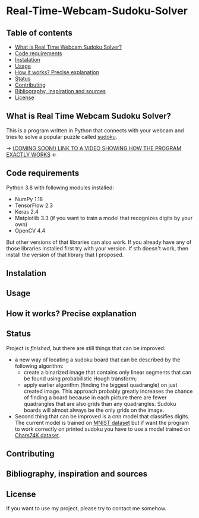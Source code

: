 # Real-Time-Webcam-Sudoku-Solver

## Table of contents
* [What is Real Time Webcam Sudoku Solver?](#What-is-Real-Time-Webcam-Sudoku-Solver?)
* [Code requirements](#Code-requirements)
* [Instalation](#Instalation)
* [Usage](#Usage)
* [How it works? Precise explanation](#How-it-works?-Precise-explanation)
* [Status](#Status)
* [Contributing](#Contributing)
* [Bibliography, inspiration and sources](#Bibliography,-inspiration-and-sources)
* [License](#License)

## What is Real Time Webcam Sudoku Solver?
This is a program written in Python that connects with your webcam and tries to solve a popular puzzle called [sudoku](https://en.wikipedia.org/wiki/Sudoku).

-> [(COMING SOON!) LINK TO A VIDEO SHOWING HOW THE PROGRAM EXACTLY WORKS]() <-

## Code requirements
Python 3.8 with following modules installed:
* NumPy 1.18 
* TensorFlow 2.3 
* Keras 2.4
* Matplotlib 3.3 (if you want to train a model that recognizes digits by your own)
* OpenCV 4.4

But other versions of that libraries can also work.
If you already have any of those libraries installed first try with your version.
If sth doesn't work, then install the version of that library that I proposed.

## Instalation


## Usage


## How it works? Precise explanation


## Status
Project is _finished_, but there are still things that can be improved:
* a new way of locating a sudoku board that can be described by the following algorithm:
  - create a binarized image that contains only linear segments that can be found using probabilistic Hough transform;
  - apply earlier algorithm (finding the biggest quadrangle) on just created image.
  This approach probably greatly increases the chance of finding a board because
  in each picture there are fewer quadrangles that are also grids than any quadrangles.
  Sudoku boards will almost always be the only grids on the image.
* Second thing that can be improved is a cnn model that classifies digits.  
  The current model is trained on [MNIST dataset](http://yann.lecun.com/exdb/mnist/) but
  if want the program to work correctly on printed sudoku you have to use a model trained on 
  [Chars74K dataset](http://www.ee.surrey.ac.uk/CVSSP/demos/chars74k/).

## Contributing


## Bibliography, inspiration and sources


## License
If you want to use my project, please try to contact me somehow.
